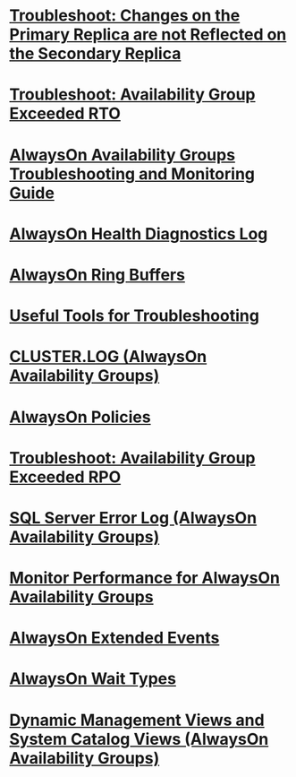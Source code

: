 # [Troubleshoot: Changes on the Primary Replica are not Reflected on the Secondary Replica](troubleshoot-availability-primary-changes-not-reflected-on-secondary.md)
# [Troubleshoot: Availability Group Exceeded RTO](troubleshoot-availability-group-exceeded-rto.md)
# [AlwaysOn Availability Groups Troubleshooting and Monitoring Guide](always-on-availability-groups-troubleshooting-and-monitoring-guide.md)
# [AlwaysOn Health Diagnostics Log](always-on-health-diagnostics-log.md)
# [AlwaysOn Ring Buffers](always-on-ring-buffers.md)
# [Useful Tools for Troubleshooting](useful-tools-for-troubleshooting.md)
# [CLUSTER.LOG (AlwaysOn Availability Groups)](cluster-log-always-on-availability-groups.md)
# [AlwaysOn Policies](always-on-policies.md)
# [Troubleshoot: Availability Group Exceeded RPO](troubleshoot-availability-group-exceeded-rpo.md)
# [SQL Server Error Log (AlwaysOn Availability Groups)](sql-server-error-log-always-on-availability-groups.md)
# [Monitor Performance for AlwaysOn Availability Groups](monitor-performance-for-always-on-availability-groups.md)
# [AlwaysOn Extended Events](always-on-extended-events.md)
# [AlwaysOn Wait Types](always-on-wait-types.md)
# [Dynamic Management Views and System Catalog Views (AlwaysOn Availability Groups)](dynamic-management-views-and-system-catalog-views-always-on-availability-groups.md)
